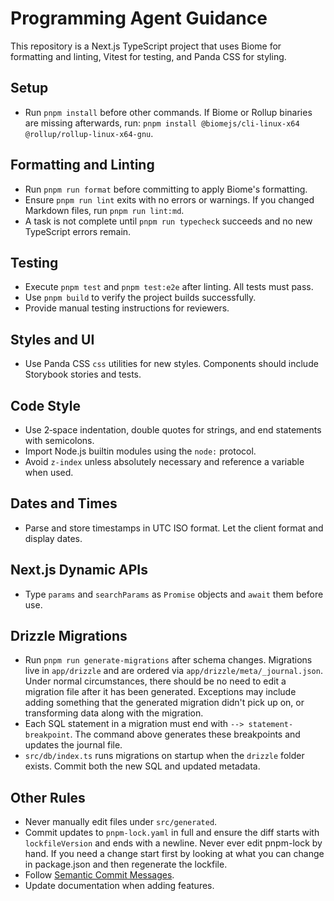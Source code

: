 # Programming Agent Guidance

This repository is a Next.js TypeScript project that uses Biome for formatting and linting, Vitest for testing, and Panda CSS for styling.

## Setup
- Run `pnpm install` before other commands. If Biome or Rollup binaries are missing afterwards, run:
  `pnpm install @biomejs/cli-linux-x64 @rollup/rollup-linux-x64-gnu`.

## Formatting and Linting
- Run `pnpm run format` before committing to apply Biome's formatting.
- Ensure `pnpm run lint` exits with no errors or warnings. If you changed Markdown files, run `pnpm run lint:md`.
- A task is not complete until `pnpm run typecheck` succeeds and no new TypeScript errors remain.

## Testing
- Execute `pnpm test` and `pnpm test:e2e` after linting. All tests must pass.
- Use `pnpm build` to verify the project builds successfully.
- Provide manual testing instructions for reviewers.

## Styles and UI
- Use Panda CSS `css` utilities for new styles. Components should include Storybook stories and tests.

## Code Style
- Use 2‑space indentation, double quotes for strings, and end statements with semicolons.
- Import Node.js builtin modules using the `node:` protocol.
- Avoid `z-index` unless absolutely necessary and reference a variable when used.

## Dates and Times
- Parse and store timestamps in UTC ISO format. Let the client format and display dates.

## Next.js Dynamic APIs
- Type `params` and `searchParams` as `Promise` objects and `await` them before use.

## Drizzle Migrations
- Run `pnpm run generate-migrations` after schema changes. Migrations live in `app/drizzle` and are ordered via `app/drizzle/meta/_journal.json`. Under normal circumstances, there should be no need to edit a migration file after it has been generated. Exceptions may include adding something that the generated migration didn't pick up on, or transforming data along with the migration.
- Each SQL statement in a migration must end with `--> statement-breakpoint`. The command above generates these breakpoints and updates the journal file.
- `src/db/index.ts` runs migrations on startup when the `drizzle` folder exists. Commit both the new SQL and updated metadata.

## Other Rules
- Never manually edit files under `src/generated`.
- Commit updates to `pnpm-lock.yaml` in full and ensure the diff starts with `lockfileVersion` and ends with a newline. Never ever edit pnpm-lock by hand. If you need a change start first by looking at what you can change in package.json and then regenerate the lockfile.
- Follow [Semantic Commit Messages](https://www.conventionalcommits.org/).
- Update documentation when adding features.
